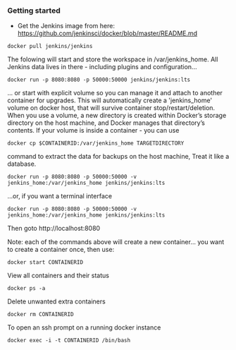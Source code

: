 
### Getting started

* Get the Jenkins image from here: https://github.com/jenkinsci/docker/blob/master/README.md

```
docker pull jenkins/jenkins
```

The folowing will start and store the workspace in /var/jenkins_home. All Jenkins data lives in there - including plugins and configuration... 

```
docker run -p 8080:8080 -p 50000:50000 jenkins/jenkins:lts
```

... or start with explicit volume so you can manage it and attach to another container for upgrades.  This will automatically create a 'jenkins_home' volume on docker host, that will survive container stop/restart/deletion.  When you use a volume, a new directory is created within Docker’s storage directory on the host machine, and Docker manages that directory’s contents.  If your volume is inside a container - you can use
``` 
docker cp $CONTAINERID:/var/jenkins_home TARGETDIRECTORY
```
command to extract the data for backups on the host machine,  Treat it like a database.

```
docker run -p 8080:8080 -p 50000:50000 -v jenkins_home:/var/jenkins_home jenkins/jenkins:lts

```

...or, if you want a terminal interface
```
docker run -p 8080:8080 -p 50000:50000 -v jenkins_home:/var/jenkins_home jenkins/jenkins:lts
```

Then goto http://localhost:8080

Note: each of the commands above will create a new container... you want to create a container  once, then use:
```
docker start CONTAINERID 
```

View all containers and their status
```
docker ps -a
```

Delete unwanted extra containers
```
docker rm CONTAINERID
```

To open an ssh prompt on a running docker instance
```
docker exec -i -t CONTAINERID /bin/bash
```



